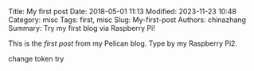 Title: My first post
Date: 2018-05-01 11:13
Modified: 2023-11-23 10:48
Category: misc
Tags: first, misc
Slug: My-first-post
Authors: chinazhang
Summary: Try my first blog via Raspberry Pi!

This is the *first post* from my Pelican blog. Type by my Raspberry Pi2.

change token try
